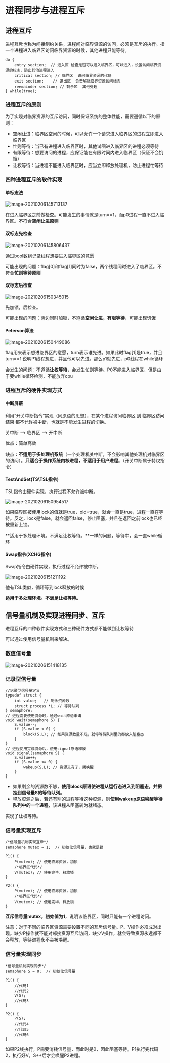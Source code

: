 # 进程同步与进程互斥

## 进程互斥

进程互斥也称为间接制约关系，进程间对临界资源的访问，必须是互斥的执行。指一个进程进入临界区访问临界资源的时候，其他进程只能等待。

```
do {
    entry section;  // 进入区 检查是否可以进入临界区，可以进入，设置访问临界资源的标志，防止其他进程进入
    critical section; // 临界区  访问临界资源的代码
    exit section;    // 退出区  负责解除临界资源访问标志
    reemainder section; // 剩余区  其他处理
} while(true);
```



### 进程互斥的原则

为了实现对临界资源的互斥访问，同时保证系统的整体性能，需要遵循以下的原则：

- 空闲让进：临界区空闲的时候，可以允许一个请求进入临界区的进程立即进入临界区
- 忙则等待：当已有进程进入临界区时，其他试图进入临界区的进程必须等待
- 有限等待：想要访问的进程，应保证能在有限时间内进入临界区（保证不会饥饿）
- 让权等待：当进程不能进入临界区时，应当立即释放处理机，防止进程忙等待

### 四种进程互斥的软件实现

#### 单标志法

![image-20210206145713137](https://gitee.com/super-jimwang/img/raw/master/img/20210206145713.png)

 在进入临界区之前做检查。可能发生的事情就是turn==1，而p0进程一直不进入临界区。不符合**空闲让进原则**



#### 双标志先检查

![image-20210206145806437](https://gitee.com/super-jimwang/img/raw/master/img/20210206145806.png)

通过bool数组记录线程想要进入临界区的意愿

可能出现的问题：flag[0]和flag[1]同时为false，两个线程同时进入了临界区。不符合**忙则等待原则**



#### 双标志后检查

![image-20210206150345015](https://gitee.com/super-jimwang/img/raw/master/img/20210206150345.png)

先加锁，后检查。

可能出现的问题：两边同时加锁，不遵循**空闲让进，有限等待**，可能出现饥饿



#### Peterson算法

![image-20210206150449086](https://gitee.com/super-jimwang/img/raw/master/img/20210206150449.png)

flag用来表示想进临界区的意愿，turn表示谁先进。如果此时flag[1]是true，并且turn==1.说明P1线程想进，并且他可以先进。那么p1就先进，p0线程在while循环

会发生的问题：不遵循**让权等待**，会发生忙则等待。P0不能进入临界区，但是由于要while循环检测，不能放弃cpu



### 进程互斥的硬件实现方式

#### 中断屏蔽

利用“开关中断指令”实现（同原语的思想），在某个进程访问临界区 到 临界区访问结束 都不允许被中断，也就是不能发生进程的切换。

关中断 -->  临界区  -->  开中断



优点：简单高效

缺点：**不适用于多处理机系统**（一个处理机关中断，不会影响其他处理机对临界区的访问）。**只适合于操作系统内核进程，不适用于用户进程**。（开关中断属于特权指令）



#### TestAndSet(TS\TSL指令)

TSL指令由硬件实现，执行过程不允许被中断。

![image-20210206150954517](https://gitee.com/super-jimwang/img/raw/master/img/20210206150954.png)

如果临界区被使用lock的值就是true，old=true，就会一直是true，进程一直在等待。反之，lock是false，就会返回false，停止阻塞，并且在返回之前lock也已经被重新上锁。

**适用于多处理环境。不满足让权等待。**一样的问题，等待中，会一直while循环



#### Swap指令(XCHG指令)

Swap指令由硬件实现，执行过程不允许被中断。

![image-20210206151211192](https://gitee.com/super-jimwang/img/raw/master/img/20210206151211.png)

他有TSL类似，循环等到lock释放的时候

**适用于多处理环境。不满足让权等待。**

## 信号量机制及实现进程同步、互斥

进程互斥的四种软件实现方式和三种硬件方式都不能做到让权等待

可以通过使用信号量机制来解决。

### 数值信号量

![image-20210206151418135](https://gitee.com/super-jimwang/img/raw/master/img/20210206151418.png)

### 记录型信号量

```
//记录型信号量定义
typedef struct {
	int value;   // 剩余资源数
    struct process *L; // 等待队列
} semaphore;
// 进程需要使用资源时，通过wait原语申请
void wait(semaphore S) {
	S.value--;
    if (S.value < 0) {
    	block(S.L); // 如果资源数量不足，就将等待队列里的都放入阻塞态
    }
}
// 进程使用完成资源后，使用signal原语释放
void signal(semaphore S) {
	S.value++;
    if (S.value <= 0) {
    	wakeup(S.L); // 资源又有了，就唤醒
    }
}
```

- 如果剩余的资源数不够，**使用block原语使进程从运行态进入到阻塞态，并把挂到信号量S的等待队列。**
- 释放资源之后，若还有别的进程等待这种资源，则**使用wakeup原语唤醒等待队列中的一个进程**，该进程从阻塞转为就绪态。

实现了让权等待。

### 信号量实现互斥

```
/*信号量机制实现互斥*/
semaphore mutex = 1;  // 初始化信号量，也就是锁

P1() {
    P(mutex); // 使用临界资源，加锁
    /*临界区代码*/
    V(mutex); // 使用完毕，释放锁
}

P2() {
    P(mutex); // 使用临界资源，加锁
    /*临界区代码*/
    V(mutex); // 使用完毕，释放锁
}
```

**互斥信号量mutex，初始值为1**，说明该临界区，同时只能有一个进程访问。

注意：对于不同的临界区资源需要设置不同的互斥信号量。P、V操作必须成对出现。缺少P操作就不能对邻接资源互斥访问，缺少V操作，就会导致资源永远都不会释放，等待进程永不会被唤醒。



### 信号量实现同步

```
*信号量机制实现同步*/
semaphore S = 0;  // 初始化信号量

P1() {
    //代码1
    //代码2
    V(S);
    //代码3
}

P2() {
    P(S);
    //代码4
    //代码5
    //代码6
}
```

如果P2线执行，P需要消耗信号量，而此时是0，因此阻塞等待。P1执行完代码2，执行好V，S++后才会唤醒P2进程。